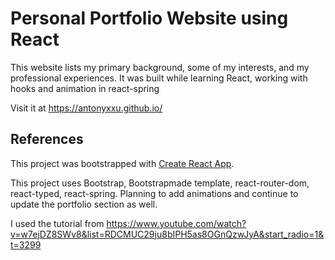 # Personal Portfolio Website using React

This website lists my primary background, some of my interests, and my professional experiences. It was built while learning React, working with hooks and animation in react-spring

Visit it at https://antonyxxu.github.io/

## References

This project was bootstrapped with [Create React App](https://github.com/facebook/create-react-app).

This project uses Bootstrap, Bootstrapmade template, react-router-dom, react-typed, react-spring. Planning to add animations and continue to update the portfolio section as well.

I used the tutorial from https://www.youtube.com/watch?v=w7ejDZ8SWv8&list=RDCMUC29ju8bIPH5as8OGnQzwJyA&start_radio=1&t=3299
